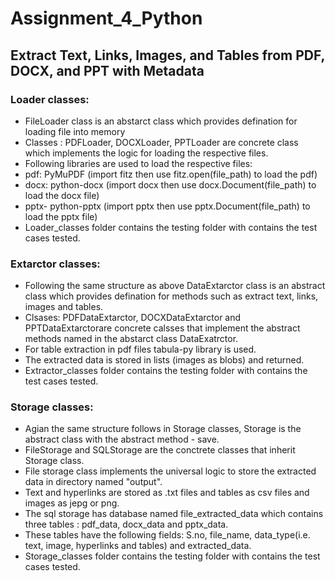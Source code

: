 # Assignment_4_Python

## Extract Text, Links, Images, and Tables from PDF, DOCX, and PPT with Metadata

### Loader classes:

- FileLoader class is an abstarct class which provides defination for loading file into memory
- Classes : PDFLoader, DOCXLoader, PPTLoader are concrete class which implements the logic for loading the respective files.
- Following libraries are used to load the respective files:
- pdf: PyMuPDF (import fitz then use fitz.open(file_path) to load the pdf)
- docx: python-docx (import docx then use docx.Document(file_path) to load the docx file)
- pptx- python-pptx (import pptx then use pptx.Document(file_path) to load the pptx file)
- Loader_classes folder contains the testing folder with contains the test cases tested.

### Extarctor classes:

- Following the same structure as above DataExtarctor class is an abstract class which provides defination for methods such as extract text, links, images and tables.
- Clsases: PDFDataExtarctor, DOCXDataExtarctor and PPTDataExtarctorare concrete calsses that implement the abstract methods named in the abstarct class DataExatrctor.
- For table extraction in pdf files tabula-py library is used.
- The extracted data is stored in lists (images as blobs) and returned.
- Extractor_classes folder contains the testing folder with contains the test cases tested.

### Storage classes:

- Agian the same structure follows in Storage classes, Storage is the abstract class with the abstract method - save.
- FileStorage and SQLStorage are the conctrete classes that inherit Storage class.
- File storage class implements the universal logic to store the extracted data in directory named "output".
- Text and hyperlinks are stored as .txt files and tables as csv files and images as jepg or png.
- The sql storage has database named file_extracted_data which contains three tables : pdf_data, docx_data and pptx_data.
- These tables have the following fields: S.no, file_name, data_type(i.e. text, image, hyperlinks and tables) and extracted_data.
- Storage_classes folder contains the testing folder with contains the test cases tested.
